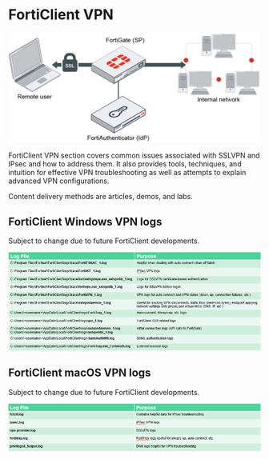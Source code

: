 # FortiClient VPN

![VPN topology](assets/VPN%20topology.png)

FortiClient VPN section covers common issues associated with SSLVPN and IPsec and how to address them. It also provides tools, techniques, and intuition for effective VPN troubleshooting as well as attempts to explain advanced VPN configurations.

Content delivery methods are articles, demos, and labs.

## FortiClient Windows VPN logs

Subject to change due to future FortiClient developments.

![FortiClient Windows VPN logs image](assets/FortiClient%20Windows%20VPN%20logs.png)

## FortiClient macOS VPN logs

Subject to change due to future FortiClient developments.

![FortiClient macOS VPN logs image](assets/FortiClient%20macOS%20VPN%20logs.png)